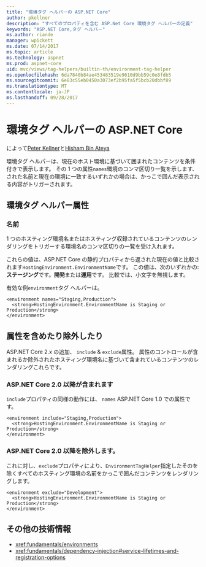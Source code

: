 ```yaml
---
title: "環境タグ ヘルパーの ASP.NET Core"
author: pkellner
description: "すべてのプロパティを含む ASP.Net Core 環境タグ ヘルパーの定義"
keywords: "ASP.NET Core,タグ ヘルパー"
ms.author: riande
manager: wpickett
ms.date: 07/14/2017
ms.topic: article
ms.technology: aspnet
ms.prod: aspnet-core
uid: mvc/views/tag-helpers/builtin-th/environment-tag-helper
ms.openlocfilehash: 6da7840b84ae453483519e9610d9bb59c0e8fdb5
ms.sourcegitcommit: 6e83c55eb0450a3073ef2b95fa5f5bcb20dbbf89
ms.translationtype: MT
ms.contentlocale: ja-JP
ms.lasthandoff: 09/28/2017
---
```

# <a name="environment-tag-helper-in-aspnet-core"></a>環境タグ ヘルパーの ASP.NET Core

によって[Peter Kellner](http://peterkellner.net)と[Hisham Bin Ateya](https://twitter.com/hishambinateya)

環境タグ ヘルパーは、現在のホスト環境に基づいて囲まれたコンテンツを条件付きで表示します。 その 1 つの属性`names`環境のコンマ区切り一覧を示します、された名前と現在の環境に一致するいずれかの場合は、かっこで囲んだ表示される内容がトリガーされます。

## <a name="environment-tag-helper-attributes"></a>環境タグ ヘルパー属性

### <a name="names"></a>名前

1 つのホスティング環境名またはホスティング収録されているコンテンツのレンダリングをトリガーする環境名のコンマ区切りの一覧を受け入れます。

これらの値は、ASP.NET Core の静的プロパティから返された現在の値と比較されます`HostingEnvironment.EnvironmentName`です。  この値は、次のいずれかの:**ステージング**です。**開発**または**運用**です。 比較では、小文字を無視します。

有効な例`environment`タグ ヘルパーは。

```cshtml
<environment names="Staging,Production">
  <strong>HostingEnvironment.EnvironmentName is Staging or Production</strong>
</environment>
```

## <a name="include-and-exclude-attributes"></a>属性を含めたり除外したり

ASP.NET Core 2.x の追加、 `include`  &  `exclude`属性。 属性のコントロールが含まれるか除外されたホスティング環境名に基づいて含まれているコンテンツのレンダリングこれらです。

### <a name="include-aspnet-core-20-and-later"></a>ASP.NET Core 2.0 以降が含まれます

`include`プロパティの同様の動作には、 `names` ASP.NET Core 1.0 での属性です。

```cshtml
<environment include="Staging,Production">
  <strong>HostingEnvironment.EnvironmentName is Staging or Production</strong>
</environment>
```

### <a name="exclude-aspnet-core-20-and-later"></a>ASP.NET Core 2.0 以降を除外します。

これに対し、`exclude`プロパティにより、`EnvironmentTagHelper`指定したそのを除くすべてのホスティング環境の名前をかっこで囲んだコンテンツをレンダリングします。

```cshtml
<environment exclude="Development">
  <strong>HostingEnvironment.EnvironmentName is Staging or Production</strong>
</environment>
```

## <a name="additional-resources"></a>その他の技術情報

* <xref:fundamentals/environments>
* <xref:fundamentals/dependency-injection#service-lifetimes-and-registration-options>
